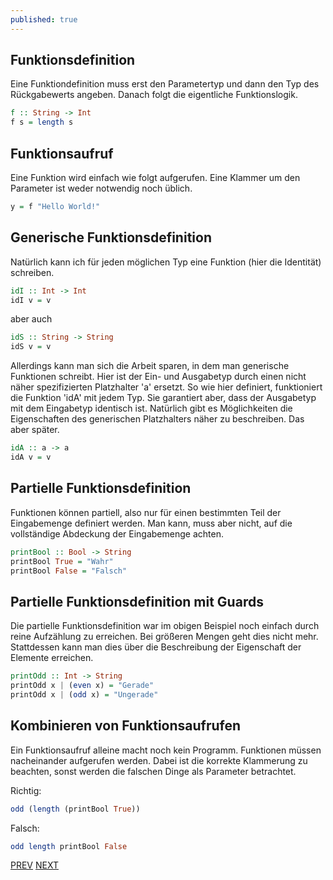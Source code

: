```yaml
---
published: true
---
```


Funktionsdefinition
-----------------------

Eine Funktiondefinition muss erst den Parametertyp und dann den Typ des Rückgabewerts angeben. Danach folgt die eigentliche Funktionslogik.

```haskell
f :: String -> Int
f s = length s
```

Funktionsaufruf
------------------
  
Eine Funktion wird einfach wie folgt aufgerufen. Eine Klammer um den Parameter ist weder notwendig noch üblich.

```haskell
y = f "Hello World!"
```      


Generische Funktionsdefinition
---------------------------------

Natürlich kann ich für jeden möglichen Typ eine Funktion (hier die Identität) schreiben.

```haskell
idI :: Int -> Int
idI v = v
```
  
aber auch

```haskell
idS :: String -> String
idS v = v
```

Allerdings kann man sich die Arbeit sparen, in dem man generische Funktionen schreibt. Hier ist der Ein- und Ausgabetyp durch einen nicht näher spezifizierten Platzhalter 'a' ersetzt. So wie hier definiert, funktioniert die Funktion 'idA' mit jedem Typ. Sie garantiert aber, dass der Ausgabetyp mit dem Eingabetyp identisch ist. Natürlich gibt es Möglichkeiten die Eigenschaften des generischen Platzhalters näher zu beschreiben. Das aber später.

```haskell
idA :: a -> a
idA v = v
``` 
  
  
Partielle Funktionsdefinition
--------------------------------

Funktionen können partiell, also nur für einen bestimmten Teil der Eingabemenge definiert werden. Man kann, muss aber nicht, auf die vollständige Abdeckung der Eingabemenge achten.

```haskell
printBool :: Bool -> String
printBool True = "Wahr"
printBool False = "Falsch"
```   


Partielle Funktionsdefinition mit Guards
-------------------------------------------

Die partielle Funktionsdefinition war im obigen Beispiel noch einfach durch reine Aufzählung zu erreichen. Bei größeren Mengen geht dies nicht mehr. Stattdessen kann man dies über die Beschreibung der Eigenschaft der Elemente erreichen.

```haskell
printOdd :: Int -> String
printOdd x | (even x) = "Gerade"
printOdd x | (odd x) = "Ungerade"
```


Kombinieren von Funktionsaufrufen
------------------------------------

Ein Funktionsaufruf alleine macht noch kein Programm. Funktionen müssen nacheinander aufgerufen werden. Dabei ist die korrekte Klammerung zu beachten, sonst werden die falschen Dinge als Parameter betrachtet.

Richtig:
```haskell
odd (length (printBool True))
```

Falsch:
```haskell
odd length printBool False
```

[PREV](/haskell/fp-vs-oo) [NEXT](/haskell/Datentypen)
